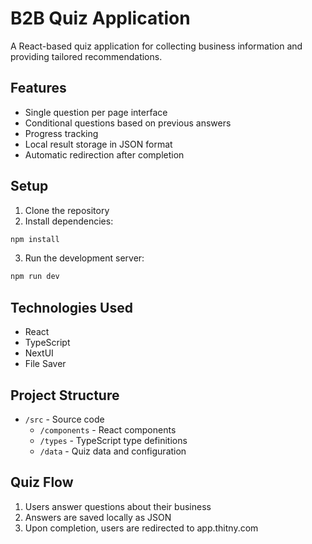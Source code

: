 # B2B Quiz Application

A React-based quiz application for collecting business information and providing tailored recommendations.

## Features

- Single question per page interface
- Conditional questions based on previous answers
- Progress tracking
- Local result storage in JSON format
- Automatic redirection after completion

## Setup

1. Clone the repository
2. Install dependencies:
```bash
npm install
```
3. Run the development server:
```bash
npm run dev
```

## Technologies Used

- React
- TypeScript
- NextUI
- File Saver

## Project Structure

- `/src` - Source code
  - `/components` - React components
  - `/types` - TypeScript type definitions
  - `/data` - Quiz data and configuration

## Quiz Flow

1. Users answer questions about their business
2. Answers are saved locally as JSON
3. Upon completion, users are redirected to app.thitny.com 